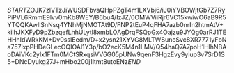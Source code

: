 $START$ZOJK7zlVTzJiWUSDFbvaQHpPZgT4m1LXVbj6/iJ0iYVBOWjtGb7Z7RyPiPVL6RmmE9lvv0mKb8WEY/B6bu4/IzJZ/0OMWViiRjr6VC15kwiwO6aB9R5YTQQKAwIlSnNsq4YNhMjNMOTAt9D/FNP2tEuP4qFHA7azb0nrIn2htmAtV+kilhJKXFyD9pZbzqefLhhULytl8xmbLOAgDrqFSQpGx4Oajzu9JYQg0arRJ1TEHHhIdWRkKM+Dv0ssIEedm/D+x2ysn21XYVG8MLTWSuncSvc8XR7771yFbNa757lxpPHDeGLecOQIOAl1Y3p/bO2ecK5M4n1LMV/Q54haQ7A7poH1HlhNBAoDAiVKc2yIx1FTm0MCtSRxqsiVV6G05pUNw9qenF3HgzEvy9yiup3v7SrD1S5+DNcDyukg27J+mHbo200j1itmt8utoENz$END$
